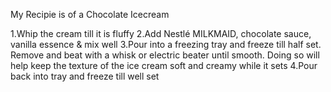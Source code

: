  My Recipie is of a Chocolate Icecream 

1.Whip the cream till it is fluffy
2.Add Nestlé MILKMAID, chocolate sauce, vanilla essence & mix well
3.Pour into a freezing tray and freeze till half set. Remove and beat with a whisk or electric beater until smooth. Doing so will help keep the texture of the ice cream soft and creamy while it sets
4.Pour back into tray and freeze till well set

 
